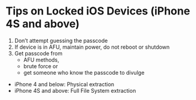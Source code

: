 # Tips on Locked iOS Devices (iPhone 4S and above)
1. Don’t attempt guessing the passcode
2. If device is in AFU, maintain power, do not reboot or shutdown
3. Get passcode from
    * AFU methods, 
    * brute force or 
    * get someone who know the passcode to divulge

* iPhone 4 and below: Physical extraction
* iPhone 4S and above: Full File System extraction
